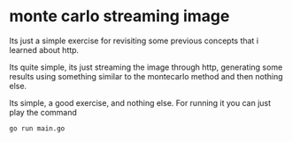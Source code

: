 # monte carlo streaming image
Its just a simple exercise for revisiting some previous concepts that i learned about http.

Its quite simple, its just streaming the image through http, generating some results using something similar to the montecarlo method and then nothing else.

Its simple, a good exercise, and nothing else.
For running it you can just play the command 
```sh
go run main.go
```